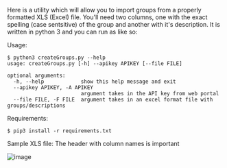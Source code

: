 Here is a utility which will allow you to import groups from a properly formatted XLS (Excel) file. You'll need two columns, one with the exact spelling (case sentsitive) of the group and another with it's description. It is written in python 3 and you can run as like so:

Usage:

```
$ python3 createGroups.py --help
usage: createGroups.py [-h] --apikey APIKEY [--file FILE]

optional arguments:
  -h, --help            show this help message and exit
  --apikey APIKEY, -A APIKEY
                        argument takes in the API key from web portal
  --file FILE, -F FILE  argument takes in an excel format file with groups/descriptions
```

Requirements:

```
$ pip3 install -r requirements.txt
```

Sample XLS file:
The header with column names is important

![image](https://user-images.githubusercontent.com/75458081/147141522-9ddaa06b-e359-4534-90ca-a13cd4296c79.png)
